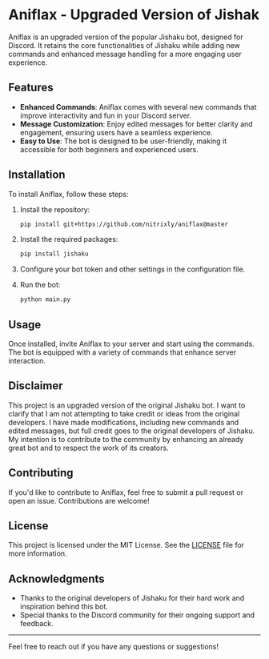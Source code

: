 # Aniflax - Upgraded Version of Jishak

Aniflax is an upgraded version of the popular Jishaku bot, designed for Discord. It retains the core functionalities of Jishaku while adding new commands and enhanced message handling for a more engaging user experience.

## Features

- **Enhanced Commands**: Aniflax comes with several new commands that improve interactivity and fun in your Discord server.
- **Message Customization**: Enjoy edited messages for better clarity and engagement, ensuring users have a seamless experience.
- **Easy to Use**: The bot is designed to be user-friendly, making it accessible for both beginners and experienced users.

## Installation

To install Aniflax, follow these steps:

1. Install the repository:
   ```bash
   pip install git+https://github.com/nitrixly/aniflax@master
   ```

2. Install the required packages:
   ```bash
   pip install jishaku
   ```

4. Configure your bot token and other settings in the configuration file.

5. Run the bot:
   ```bash
   python main.py
   ```

## Usage

Once installed, invite Aniflax to your server and start using the commands. The bot is equipped with a variety of commands that enhance server interaction.

## Disclaimer

This project is an upgraded version of the original Jishaku bot. I want to clarify that I am not attempting to take credit or ideas from the original developers. I have made modifications, including new commands and edited messages, but full credit goes to the original developers of Jishaku. My intention is to contribute to the community by enhancing an already great bot and to respect the work of its creators.

## Contributing

If you'd like to contribute to Aniflax, feel free to submit a pull request or open an issue. Contributions are welcome!

## License

This project is licensed under the MIT License. See the [LICENSE](LICENSE) file for more information.

## Acknowledgments

- Thanks to the original developers of Jishaku for their hard work and inspiration behind this bot.
- Special thanks to the Discord community for their ongoing support and feedback.

---

Feel free to reach out if you have any questions or suggestions!
